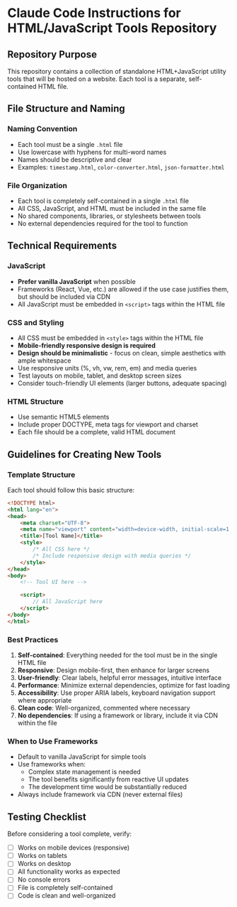 # Claude Code Instructions for HTML/JavaScript Tools Repository

## Repository Purpose
This repository contains a collection of standalone HTML+JavaScript utility tools that will be hosted on a website. Each tool is a separate, self-contained HTML file.

## File Structure and Naming

### Naming Convention
- Each tool must be a single `.html` file
- Use lowercase with hyphens for multi-word names
- Names should be descriptive and clear
- Examples: `timestamp.html`, `color-converter.html`, `json-formatter.html`

### File Organization
- Each tool is completely self-contained in a single `.html` file
- All CSS, JavaScript, and HTML must be included in the same file
- No shared components, libraries, or stylesheets between tools
- No external dependencies required for the tool to function

## Technical Requirements

### JavaScript
- **Prefer vanilla JavaScript** when possible
- Frameworks (React, Vue, etc.) are allowed if the use case justifies them, but should be included via CDN
- All JavaScript must be embedded in `<script>` tags within the HTML file

### CSS and Styling
- All CSS must be embedded in `<style>` tags within the HTML file
- **Mobile-friendly responsive design is required**
- **Design should be minimalistic** - focus on clean, simple aesthetics with ample whitespace
- Use responsive units (%, vh, vw, rem, em) and media queries
- Test layouts on mobile, tablet, and desktop screen sizes
- Consider touch-friendly UI elements (larger buttons, adequate spacing)

### HTML Structure
- Use semantic HTML5 elements
- Include proper DOCTYPE, meta tags for viewport and charset
- Each file should be a complete, valid HTML document

## Guidelines for Creating New Tools

### Template Structure
Each tool should follow this basic structure:
```html
<!DOCTYPE html>
<html lang="en">
<head>
    <meta charset="UTF-8">
    <meta name="viewport" content="width=device-width, initial-scale=1.0">
    <title>[Tool Name]</title>
    <style>
        /* All CSS here */
        /* Include responsive design with media queries */
    </style>
</head>
<body>
    <!-- Tool UI here -->

    <script>
        // All JavaScript here
    </script>
</body>
</html>
```

### Best Practices
1. **Self-contained**: Everything needed for the tool must be in the single HTML file
2. **Responsive**: Design mobile-first, then enhance for larger screens
3. **User-friendly**: Clear labels, helpful error messages, intuitive interface
4. **Performance**: Minimize external dependencies, optimize for fast loading
5. **Accessibility**: Use proper ARIA labels, keyboard navigation support where appropriate
6. **Clean code**: Well-organized, commented where necessary
7. **No dependencies**: If using a framework or library, include it via CDN within the file

### When to Use Frameworks
- Default to vanilla JavaScript for simple tools
- Use frameworks when:
  - Complex state management is needed
  - The tool benefits significantly from reactive UI updates
  - The development time would be substantially reduced
- Always include framework via CDN (never external files)

## Testing Checklist
Before considering a tool complete, verify:
- [ ] Works on mobile devices (responsive)
- [ ] Works on tablets
- [ ] Works on desktop
- [ ] All functionality works as expected
- [ ] No console errors
- [ ] File is completely self-contained
- [ ] Code is clean and well-organized
